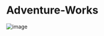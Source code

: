 # Adventure-Works
![image](https://user-images.githubusercontent.com/129776645/229661523-5bcd3f64-b96b-4767-817a-1813679b6232.png)

 

